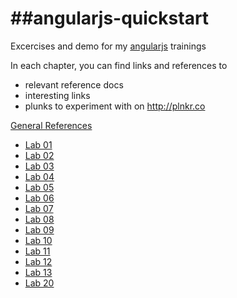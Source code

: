 ##angularjs-quickstart
====================

Excercises and demo for my [angularjs](http://www.angularjs.org) trainings

In each chapter, you can find links and references to 
* relevant reference docs
* interesting links
* plunks to experiment with on http://plnkr.co

[General References](references.md)

* [Lab 01](app/01/angularjs-advanced-01.md)
* [Lab 02](app/02/angularjs-advanced-02.md)
* [Lab 03](app/03/angularjs-advanced-03.md)
* [Lab 04](app/04/angularjs-advanced-04.md)
* [Lab 05](app/05/angularjs-advanced-05.md)
* [Lab 06](app/06/angularjs-advanced-06.md)
* [Lab 07](app/07/angularjs-advanced-07.md)
* [Lab 08](app/08/angularjs-advanced-08.md)
* [Lab 09](app/09/angularjs-advanced-09.md)
* [Lab 10](app/10/angularjs-advanced-10.md)
* [Lab 11](app/11/angularjs-advanced-11.md)
* [Lab 12](app/12/angularjs-advanced-12.md)
* [Lab 13](app/13/angularjs-advanced-13.md)
* [Lab 20](app/20/angularjs-advanced-20.md)
